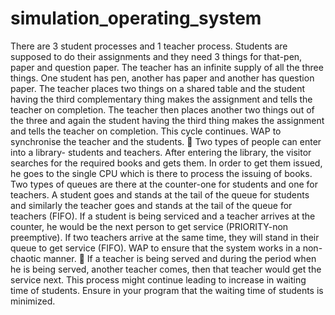 # simulation_operating_system
There are 3 student processes and 1 teacher process. Students are supposed to do their assignments and they need 3 things for that-pen, paper and question paper. The teacher has an infinite supply of all the three things. One student has pen, another has paper and another has question paper. The teacher places two things on a shared table and the student having the third complementary thing makes the assignment and tells the teacher on completion. The teacher then places another two things out of the three and again the student having the third thing makes the assignment and tells the teacher on completion. This cycle continues. WAP to synchronise the teacher and the students.  Two types of people can enter into a library- students and teachers. After entering the library, the visitor searches for the required books and gets them. In order to get them issued, he goes to the single CPU which is there to process the issuing of books. Two types of queues are there at the counter-one for students and one for teachers. A student goes and stands at the tail of the queue for students and similarly the teacher goes and stands at the tail of the queue for teachers (FIFO). If a student is being serviced and a teacher arrives at the counter, he would be the next person to get service (PRIORITY-non preemptive). If two teachers arrive at the same time, they will stand in their queue to get service (FIFO). WAP to ensure that the system works in a non-chaotic manner.  If a teacher is being served and during the period when he is being served, another teacher comes, then that teacher would get the service next. This process might continue leading to increase in waiting time of students. Ensure in your program that the waiting time of students is minimized. 
